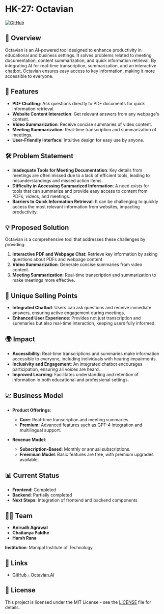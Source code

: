 # HK-27: Octavian

[![GitHub](https://img.shields.io/badge/GitHub-Octavian-blue?logo=github)](https://github.com/AnirudhA124/HK-27)

## 📖 Overview

Octavian is an AI-powered tool designed to enhance productivity in educational and business settings. It solves problems related to meeting documentation, content summarization, and quick information retrieval. By integrating AI for real-time transcription, summarization, and an interactive chatbot, Octavian ensures easy access to key information, making it more accessible to everyone.

## 🚀 Features

- **PDF Chatting**: Ask questions directly to PDF documents for quick information retrieval.
- **Website Content Interaction**: Get relevant answers from any webpage's content.
- **Video Summarization**: Receive concise summaries of video content.
- **Meeting Summarization**: Real-time transcription and summarization of meetings.
- **User-Friendly Interface**: Intuitive design for easy use by anyone.

## 🛠️ Problem Statement

- **Inadequate Tools for Meeting Documentation**: Key details from meetings are often missed due to a lack of efficient tools, leading to misunderstandings and missed action items.
- **Difficulty in Accessing Summarized Information**: A need exists for tools that can summarize and provide easy access to content from PDFs, videos, and meetings.
- **Barriers to Quick Information Retrieval**: It can be challenging to quickly access the most relevant information from websites, impacting productivity.

## 💡 Proposed Solution

Octavian is a comprehensive tool that addresses these challenges by providing:

1. **Interactive PDF and Webpage Chat**: Retrieve key information by asking questions about PDFs and webpage content.
2. **Video Summarization**: Generate concise summaries from video content.
3. **Meeting Summarization**: Real-time transcription and summarization to make meetings more effective.

## 🌟 Unique Selling Points

- **Integrated Chatbot**: Users can ask questions and receive immediate answers, ensuring active engagement during meetings.
- **Enhanced User Experience**: Provides not just transcription and summaries but also real-time interaction, keeping users fully informed.

## 🌍 Impact

- **Accessibility**: Real-time transcriptions and summaries make information accessible to everyone, including individuals with hearing impairments.
- **Inclusivity and Engagement**: An integrated chatbot encourages participation, ensuring all voices are heard.
- **Improved Learning**: Facilitates understanding and retention of information in both educational and professional settings.

## 📈 Business Model

- **Product Offerings**:
  - **Core**: Real-time transcription and meeting summaries.
  - **Premium**: Advanced features such as GPT-4 integration and multilingual support.
  
- **Revenue Model**:
  - **Subscription-Based**: Monthly or annual subscriptions.
  - **Freemium Model**: Basic features are free, with premium upgrades available.

## 📊 Current Status

- **Frontend**: Completed
- **Backend**: Partially completed
- **Next Steps**: Integration of frontend and backend components

## 🧑‍💼 Team

- **Anirudh Agrawal**
- **Chaitanya Paldhe**
- **Harsh Rana**

**Institution**: Manipal Institute of Technology

## 🔗 Links

- [GitHub - Octavian.AI](https://github.com/AnirudhA124/Octavian.AI)

## 📜 License

This project is licensed under the MIT License - see the [LICENSE](LICENSE) file for details.
